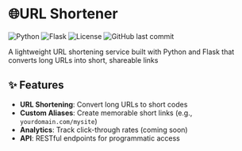 # 🌐URL Shortener
![Python](https://img.shields.io/badge/python-3.8%2B-blue)
![Flask](https://img.shields.io/badge/flask-2.0%2B-green)
![License](https://img.shields.io/badge/license-MIT-yellow)
![GitHub last commit](https://img.shields.io/github/last-commit/username/url-shortener)

A lightweight URL shortening service built with Python and Flask that converts long URLs into short, shareable links

## ✨ Features
- **URL Shortening**: Convert long URLs to short codes
- **Custom Aliases**: Create memorable short links (e.g., `yourdomain.com/mysite`)
- **Analytics**: Track click-through rates (coming soon)
- **API**: RESTful endpoints for programmatic access
